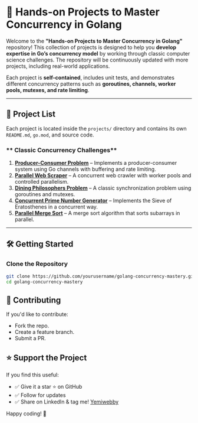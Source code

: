 # 🚀 Hands-on Projects to Master Concurrency in Golang

Welcome to the **"Hands-on Projects to Master Concurrency in Golang"** repository! This collection of projects is designed to help you **develop expertise in Go’s concurrency model** by working through classic computer science challenges. The repository will be continuously updated with more projects, including real-world applications.

Each project is **self-contained**, includes unit tests, and demonstrates different concurrency patterns such as **goroutines, channels, worker pools, mutexes, and rate limiting**.

---

## 📌 **Project List**

Each project is located inside the `projects/` directory and contains its own `README.md`, `go.mod`, and source code.

### ** Classic Concurrency Challenges**

1. **[Producer-Consumer Problem](projects/producer_consumer/)** – Implements a producer-consumer system using Go channels with buffering and rate limiting.
2. **[Parallel Web Scraper](projects/web_scraper/)** – A concurrent web crawler with worker pools and controlled parallelism.
3. **[Dining Philosophers Problem](projects/dining_philosophers/)** – A classic synchronization problem using goroutines and mutexes.
4. **[Concurrent Prime Number Generator](projects/prime_number_generator/)** – Implements the Sieve of Eratosthenes in a concurrent way.
5. **[Parallel Merge Sort](projects/parallel_merge_sort/)** – A merge sort algorithm that sorts subarrays in parallel.

---

## 🛠 **Getting Started**

### **Clone the Repository**

```sh
git clone https://github.com/yourusername/golang-concurrency-mastery.git
cd golang-concurrency-mastery
```

## 📢 Contributing

If you'd like to contribute:

- Fork the repo.
- Create a feature branch.
- Submit a PR.

## ⭐ Support the Project

If you find this useful:

- ✅ Give it a star ⭐ on GitHub
- ✅ Follow for updates
- ✅ Share on LinkedIn & tag me! [Yemiwebby](https://www.linkedin.com/in/yemiwebby)

Happy coding! 🚀
